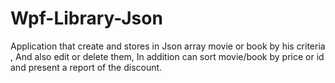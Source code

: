 # Wpf-Library-Json
Application that create and stores in Json array movie or book by his criteria , And also edit or delete them, In addition can sort movie/book by price or id and present a report of the discount.
